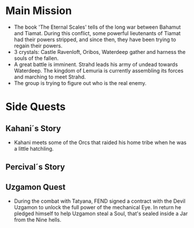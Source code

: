 # Main Mission
- The book 'The Eternal Scales' tells of the long war between Bahamut and Tiamat. During this conflict, some powerful lieutenants of Tiamat had their powers stripped, and since then, they have been trying to regain their powers. 
- 3 crystals: Castle Ravenloft, Oribos, Waterdeep gather and harness the souls of the fallen. 
- A great battle is imminent. Strahd leads his army of undead towards Waterdeep. The kingdom of Lemuria is currently assembling its forces and marching to meet Strahd.
- The group is trying to figure out who is the real enemy.

# Side Quests
## Kahani´s Story
- Kahani meets some of the Orcs that raided his home tribe when he was a little hatchling.

## Percival´s Story

## Uzgamon Quest
- During the combat with Tatyana, FEND signed a contract with the Devil Uzgamon to unlock the full power of the mechanical Eye. In return he pledged himself to help Uzgamon steal a Soul, that's sealed inside a Jar from the Nine hells.

